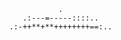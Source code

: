                                               .                                            
                                      .:---=-----::::..                                   
                                   .:-++**+**++++++++==:..                                
